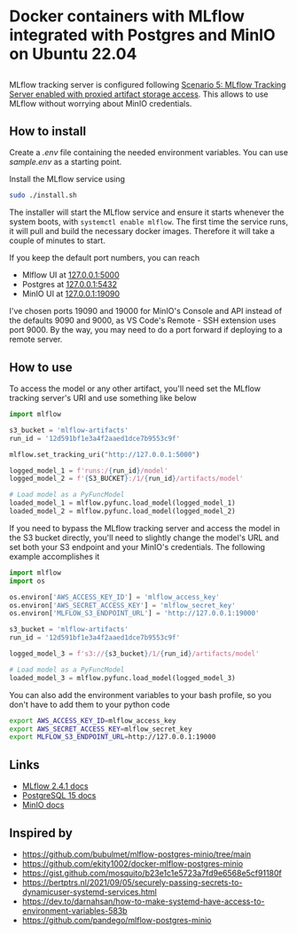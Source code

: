 # Docker containers with MLflow integrated with Postgres and MinIO on Ubuntu 22.04

##
MLflow tracking server is configured following [Scenario 5: MLflow Tracking Server enabled with proxied artifact storage access](https://mlflow.org/docs/2.4.1/tracking.html#scenario-5-mlflow-tracking-server-enabled-with-proxied-artifact-storage-access). This allows to use MLflow without worrying about MinIO credentials.

## How to install
Create a *.env* file containing the needed environment variables. You can use *sample.env* as a starting point.

Install the MLflow service using
```bash
sudo ./install.sh
```
The installer will start the MLflow service and ensure it starts whenever the system boots, with `systemctl enable mlflow`. The first time the service runs, it will pull and build the necessary docker images. Therefore it will take a couple of minutes to start.

If you keep the default port numbers, you can reach
- Mlflow UI at [127.0.0.1:5000](http://127.0.0.1:5000)
- Postgres at [127.0.0.1:5432](http://127.0.0.1:5432)
- MinIO UI at [127.0.0.1:19090](http://127.0.0.1:19090)

I've chosen ports 19090 and 19000 for MinIO's Console and API instead of the defaults 9090 and 9000, as VS Code's Remote - SSH extension uses port 9000. By the way, you may need to do a port forward if deploying to a remote server.

## How to use
To access the model or any other artifact, you'll need set the MLflow tracking server's URI and use something like below

```python
import mlflow

s3_bucket = 'mlflow-artifacts'
run_id = '12d591bf1e3a4f2aaed1dce7b9553c9f'

mlflow.set_tracking_uri("http://127.0.0.1:5000")

logged_model_1 = f'runs:/{run_id}/model'
logged_model_2 = f'{S3_BUCKET}:/1/{run_id}/artifacts/model'

# Load model as a PyFuncModel
loaded_model_1 = mlflow.pyfunc.load_model(logged_model_1)
loaded_model_2 = mlflow.pyfunc.load_model(logged_model_2)
```

If you need to bypass the MLflow tracking server and access the model in the S3 bucket directly, you'll need to slightly change the model's URL and set both your S3 endpoint and your MinIO's credentials. The following example accomplishes it 

```python
import mlflow
import os

os.environ['AWS_ACCESS_KEY_ID'] = 'mlflow_access_key'
os.environ['AWS_SECRET_ACCESS_KEY'] = 'mlflow_secret_key'
os.environ['MLFLOW_S3_ENDPOINT_URL'] = 'http://127.0.0.1:19000'

s3_bucket = 'mlflow-artifacts'
run_id = '12d591bf1e3a4f2aaed1dce7b9553c9f'

logged_model_3 = f's3://{s3_bucket}/1/{run_id}/artifacts/model'

# Load model as a PyFuncModel
loaded_model_3 = mlflow.pyfunc.load_model(logged_model_3)
```

You can also add the environment variables to your bash profile, so you don't have to add them to your python code

```bash
export AWS_ACCESS_KEY_ID=mlflow_access_key
export AWS_SECRET_ACCESS_KEY=mlflow_secret_key
export MLFLOW_S3_ENDPOINT_URL=http://127.0.0.1:19000
```

## Links
- [MLflow 2.4.1 docs](https://mlflow.org/docs/2.4.1/index.html)
- [PostgreSQL 15 docs](https://www.postgresql.org/docs/15/index.html)
- [MinIO docs](https://min.io/docs/minio/container/index.html)

## Inspired by
- https://github.com/bubulmet/mlflow-postgres-minio/tree/main
- https://github.com/ekity1002/docker-mlflow-postgres-minio
- https://gist.github.com/mosquito/b23e1c1e5723a7fd9e6568e5cf91180f
- https://bertptrs.nl/2021/09/05/securely-passing-secrets-to-dynamicuser-systemd-services.html
- https://dev.to/darnahsan/how-to-make-systemd-have-access-to-environment-variables-583b
- https://github.com/pandego/mlflow-postgres-minio
